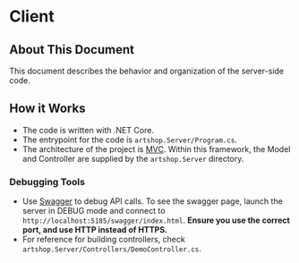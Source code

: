 # Client

## About This Document

This document describes the behavior and organization of the server-side code.

## How it Works

* The code is written with .NET Core.
* The entrypoint for the code is `artshop.Server/Program.cs`.
* The architecture of the project is [MVC](https://developer.mozilla.org/en-US/docs/Glossary/MVC). Within this framework, the Model and Controller are supplied by the `artshop.Server` directory.

### Debugging Tools

* Use [Swagger](https://swagger.io/) to debug API calls. To see the swagger page, launch the server in DEBUG mode and connect to `http://localhost:5185/swagger/index.html`. **Ensure you use the correct port, and use HTTP instead of HTTPS.**
* For reference for building controllers, check `artshop.Server/Controllers/DemoController.cs`.
